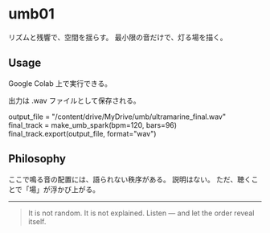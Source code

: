 # umb01

リズムと残響で、空間を揺らす。
最小限の音だけで、灯る場を描く。

## Usage

Google Colab 上で実行できる。

出力は .wav ファイルとして保存される。

output_file = "/content/drive/MyDrive/umb/ultramarine_final.wav"
final_track = make_umb_spark(bpm=120, bars=96)
final_track.export(output_file, format="wav")

## Philosophy

ここで鳴る音の配置には、語られない秩序がある。
説明はない。
ただ、聴くことで「場」が浮かび上がる。

---

> It is not random.
It is not explained.
Listen — and let the order reveal itself.


